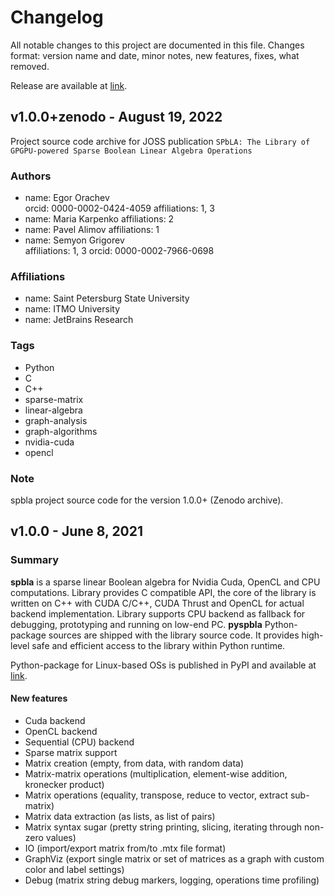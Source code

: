 # Changelog

All notable changes to this project are documented in this file.
Changes format: version name and date, minor notes, new features, fixes, what removed.

Release are available at [link](https://github.com/JetBrains-Research/spbla/releases). 

## v1.0.0+zenodo - August 19, 2022

Project source code archive for JOSS publication `SPbLA: The Library of GPGPU-powered Sparse Boolean Linear Algebra Operations`

### Authors

- name: Egor Orachev   
  orcid: 0000-0002-0424-4059
  affiliations: 1, 3
- name: Maria Karpenko
  affiliations: 2
- name: Pavel Alimov
  affiliations: 1
- name: Semyon Grigorev   
  affiliations: 1, 3
  orcid: 0000-0002-7966-0698

### Affiliations

- name: Saint Petersburg State University
- name: ITMO University
- name: JetBrains Research

### Tags

- Python
- C
- C++
- sparse-matrix
- linear-algebra
- graph-analysis
- graph-algorithms
- nvidia-cuda
- opencl

### Note

spbla project source code for the version 1.0.0+ (Zenodo archive).

## v1.0.0 - June 8, 2021

### Summary 

**spbla** is a sparse linear Boolean algebra for Nvidia Cuda, OpenCL and CPU computations. 
Library provides C compatible API, the core of the library is written on C++ with
CUDA C/C++, CUDA Thrust and OpenCL for actual backend implementation. 
Library supports CPU backend as fallback for debugging, prototyping and running on low-end PC. 
**pyspbla** Python-package sources are shipped with the library source code. 
It provides high-level safe and efficient access to the library within Python runtime.

Python-package for Linux-based OSs is published in PyPI and available at [link](https://pypi.org/project/pyspbla/).

#### New features

- Cuda backend
- OpenCL backend
- Sequential (CPU) backend
- Sparse matrix support
- Matrix creation (empty, from data, with random data)
- Matrix-matrix operations (multiplication, element-wise addition, kronecker product)
- Matrix operations (equality, transpose, reduce to vector, extract sub-matrix)
- Matrix data extraction (as lists, as list of pairs)
- Matrix syntax sugar (pretty string printing, slicing, iterating through non-zero values)
- IO (import/export matrix from/to .mtx file format)
- GraphViz (export single matrix or set of matrices as a graph with custom color and label settings)
- Debug (matrix string debug markers, logging, operations time profiling)